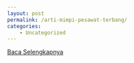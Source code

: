 ```yaml
---
layout: post
permalink: /arti-mimpi-pesawat-terbang/
categories:
    - Uncategorized
---
```


[Baca Selengkapnya](/09)